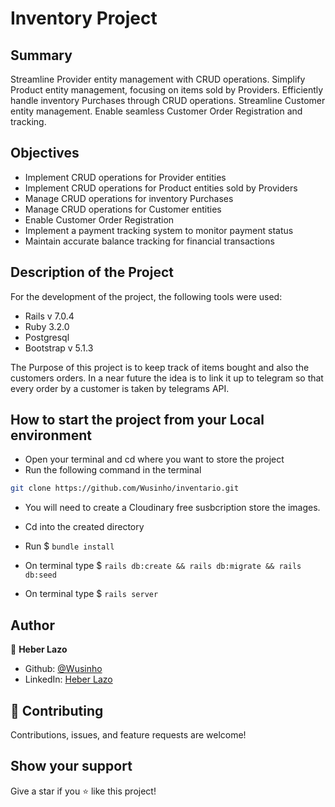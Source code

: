 # Inventory Project

## Summary
Streamline Provider entity management with CRUD operations. Simplify Product entity management, focusing on items sold by Providers. Efficiently handle inventory Purchases through CRUD operations. Streamline Customer entity management. Enable seamless Customer Order Registration and tracking.

## Objectives

- Implement CRUD operations for Provider entities
- Implement CRUD operations for Product entities sold by Providers
- Manage CRUD operations for inventory Purchases
- Manage CRUD operations for Customer entities
- Enable Customer Order Registration
- Implement a payment tracking system to monitor payment status
- Maintain accurate balance tracking for financial transactions

## Description of the Project

For the development of the project, the following tools were used:

- Rails v 7.0.4
- Ruby 3.2.0
- Postgresql
- Bootstrap v 5.1.3

The Purpose of this project is to keep track of items bought and also the customers orders. In a near future
the idea is to link it up to telegram so that every order by a customer is taken by telegrams API.

## How to start the project from your Local environment

- Open your terminal and cd where you want to store the project
- Run the following command in the terminal
```bash
git clone https://github.com/Wusinho/inventario.git
```
- You will need to create a Cloudinary free susbcription store the images.

- Cd into the created directory
- Run $ `bundle install`
- On terminal type $ `rails db:create && rails db:migrate && rails db:seed`
- On terminal type $ `rails server`

## Author

👤 **Heber Lazo**

- Github: [@Wusinho](https://github.com/Wusinho)
- LinkedIn: [Heber Lazo](https://www.linkedin.com/in/heber-lazo-benza-523266133/)

## 🤝 Contributing

Contributions, issues, and feature requests are welcome!

## Show your support

Give a star if you :star: like this project!

